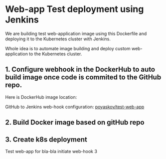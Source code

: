 # Web-app Test deployment using Jenkins

We are building test web-application image using this Dockerfile and deploying it to the Kubernetes cluster with Jenkins.

Whole idea is to automate image building and deploy custom web-application to the Kubernetes cluster.

## 1. Configure webhook in the DockerHub to auto build image once code is commited to the GitHub repo.

Here is DockerHub image location:

GitHub to Jenkins web-hook configuration:  [poyaskov/test-web-app](https://hub.docker.com/repository/docker/poyaskov/test-web-app)


## 2. Build Docker image based on gitHub repo




## 3. Create k8s deployment


Test web-app for bla-bla
initiate web-hook 3
